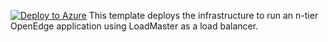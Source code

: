 [![Deploy to Azure](https://aka.ms/deploytoazurebutton)](https://portal.azure.com/#create/Microsoft.Template/uri/https%3A%2F%2Fraw.githubusercontent.com%2Fprogress%2Fopenedge-demos%2Fazure-quickstart%2Fazure-quickstart%2Fazuredeploy.json
)
This template deploys the infrastructure to run an n-tier OpenEdge application using LoadMaster as a load balancer.
